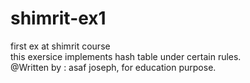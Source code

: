 # shimrit-ex1
first ex at shimrit course <br />
this exersice implements hash table under certain rules. <br />
@Written by : asaf joseph, for education purpose.
